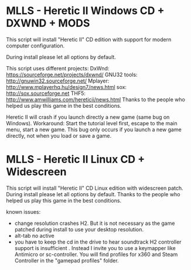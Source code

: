 # MLLS - Heretic II Windows CD + DXWND + MODS

This script will install "Heretic II" CD edition with support for modern computer configuration.

During install please let all options by default.

This script uses different projects:
DxWnd: https://sourceforge.net/projects/dxwnd/
GNU32 tools: http://gnuwin32.sourceforge.net/
Mplayer: http://www.mplayerhq.hu/design7/news.html
sox: http://sox.sourceforge.net
THF5: http://www.amwilliams.com/hereticii/news.html
Thanks to the people who helped us play this game in the best conditions.

Heretic II will crash if you launch directly a new game (same bug on Windows).
Workaround: Start the tutorial level first, escape to the main menu, start a new game.
This bug only occurs if you launch a new game directly, not when you load or save a game.

# MLLS - Heretic II Linux CD + Widescreen

This script will install "Heretic II" CD Linux edition with widescreen patch.
During install please let all options by default.
Thanks to the people who helped us play this game in the best conditions.

known issues:
- change resolution crashes H2. But it is not necessary as the game patched during install to use your desktop resolution.
- alt-tab no active
- you have to keep the cd in the drive to hear soundtrack
H2 controller support is insufficient . Instead I invite you to use a keymapper like Antimicro or sc-controller. You will find profiles for x360 and Steam Controller in the "gamepad profiles" folder.
